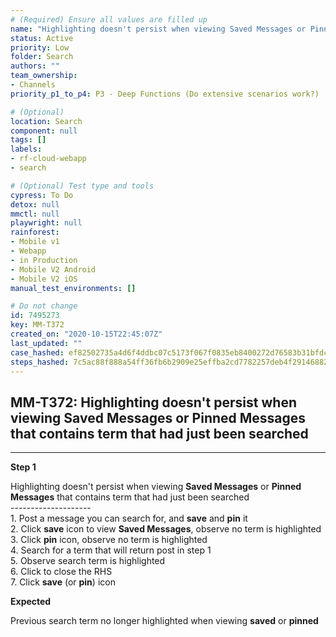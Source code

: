 ```yaml
---
# (Required) Ensure all values are filled up
name: "Highlighting doesn't persist when viewing Saved Messages or Pinned Messages that contains term that had just been searched"
status: Active
priority: Low
folder: Search
authors: ""
team_ownership: 
- Channels
priority_p1_to_p4: P3 - Deep Functions (Do extensive scenarios work?)

# (Optional)
location: Search
component: null
tags: []
labels: 
- rf-cloud-webapp
- search

# (Optional) Test type and tools
cypress: To Do
detox: null
mmctl: null
playwright: null
rainforest: 
- Mobile v1
- Webapp
- in Production
- Mobile V2 Android
- Mobile V2 iOS
manual_test_environments: []

# Do not change
id: 7495273
key: MM-T372
created_on: "2020-10-15T22:45:07Z"
last_updated: ""
case_hashed: ef82502735a4d6f4ddbc07c5173f067f0835eb8400272d76583b31bfdce4561fc1b7729cf11518f958f7dcb596891230
steps_hashed: 7c5ac88f888a54ff36fb6b2909e25effba2cd7782257deb4f29146882dc5f0f98e8a59553640eec99cdc66edc047991e
---
```


<!-- (Auto-generated) Based on frontmatter's "key" and "name" -->

## MM-T372: Highlighting doesn't persist when viewing Saved Messages or Pinned Messages that contains term that had just been searched

---

**Step 1**

Highlighting doesn't persist when viewing **Saved Messages** or **Pinned Messages** that contains term that had just been searched\
\--------------------\
1\. Post a message you can search for, and **save** and **pin** it\
2\. Click **save** icon to view **Saved Messages**, observe no term is highlighted\
3\. Click **pin** icon, observe no term is highlighted\
4\. Search for a term that will return post in step 1\
5\. Observe search term is highlighted\
6\. Click to close the RHS\
7\. Click **save** (or **pin**) icon

**Expected**

Previous search term no longer highlighted when viewing **saved** or **pinned**
